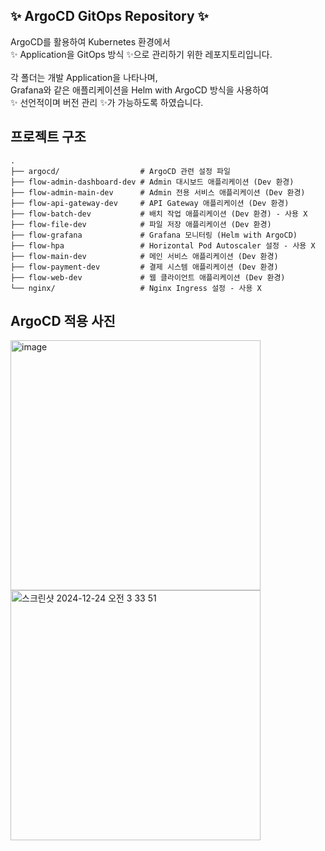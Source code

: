 ## ✨ ArgoCD GitOps Repository ✨

ArgoCD를 활용하여 Kubernetes 환경에서<br> 
✨ Application을 GitOps 방식 ✨으로 관리하기 위한 레포지토리입니다.
<br>
<br>
각 폴더는 개발 Application을 나타나며, <br>
Grafana와 같은 애플리케이션을 Helm with ArgoCD 방식을 사용하여 <br> 
✨ 선언적이며 버전 관리 ✨가 가능하도록 하였습니다.

## 프로젝트 구조
```
.
├── argocd/                  # ArgoCD 관련 설정 파일
├── flow-admin-dashboard-dev # Admin 대시보드 애플리케이션 (Dev 환경)
├── flow-admin-main-dev      # Admin 전용 서비스 애플리케이션 (Dev 환경)
├── flow-api-gateway-dev     # API Gateway 애플리케이션 (Dev 환경)
├── flow-batch-dev           # 배치 작업 애플리케이션 (Dev 환경) - 사용 X
├── flow-file-dev            # 파일 저장 애플리케이션 (Dev 환경)
├── flow-grafana             # Grafana 모니터링 (Helm with ArgoCD)
├── flow-hpa                 # Horizontal Pod Autoscaler 설정 - 사용 X
├── flow-main-dev            # 메인 서비스 애플리케이션 (Dev 환경)
├── flow-payment-dev         # 결제 시스템 애플리케이션 (Dev 환경)
├── flow-web-dev             # 웹 클라이언트 애플리케이션 (Dev 환경)
└── nginx/                   # Nginx Ingress 설정 - 사용 X
```

## ArgoCD 적용 사진
<img width="400" alt="image" src="https://github.com/user-attachments/assets/eeef0b9d-b34e-4d02-8300-91b7be424c06" />
<img width="400" alt="스크린샷 2024-12-24 오전 3 33 51" src="https://github.com/user-attachments/assets/c0775c0e-8b3b-4390-a781-6479e17fc10a" />
